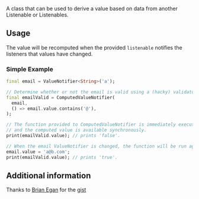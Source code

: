 <!-- 
This README describes the package. If you publish this package to pub.dev,
this README's contents appear on the landing page for your package.

For information about how to write a good package README, see the guide for
[writing package pages](https://dart.dev/guides/libraries/writing-package-pages). 

For general information about developing packages, see the Dart guide for
[creating packages](https://dart.dev/guides/libraries/create-library-packages)
and the Flutter guide for
[developing packages and plugins](https://flutter.dev/developing-packages). 
-->

A class that can be used to derive a value based on data from another
Listenable or Listenables.

<!-- ## Features

TODO: List what your package can do. Maybe include images, gifs, or videos.

## Getting started

TODO: List prerequisites and provide or point to information on how to
start using the package. -->

## Usage

 The value will be recomputed when the provided `listenable` notifies the
 listeners that values have changed.

 ### Simple Example

 ```dart
 final email = ValueNotifier<String>('a');

 // Determine whether or not the email is valid using a (hacky) validator.
 final emailValid = ComputedValueNotifier(
   email,
   () => email.value.contains('@'),
 );

 // The function provided to ComputedValueNotifier is immediately executed,
 // and the computed value is available synchronously.
 print(emailValid.value); // prints 'false'.

 // When the email ValueNotifier is changed, the function will be run again!
 email.value = 'a@b.com';
 print(emailValid.value); // prints 'true'.
```
## Additional information
Thanks to [Brian Egan](https://github.com/brianegan) for the [gist](https://gist.github.com/brianegan/ad83f7bc2ce63976145596ab8cb51f7b)

